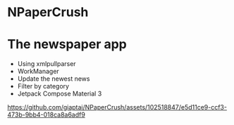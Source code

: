 # NPaperCrush
<h1>The newspaper app</h1>
<ul>
  <li>Using xmlpullparser</li>
  <li>WorkManager</li>
  <li>Update the newest news</li>
  <li>Filter by category</li>
  <li>Jetpack Compose Material 3</li>
</ul>

https://github.com/giaptai/NPaperCrush/assets/102518847/e5d11ce9-ccf3-473b-9bb4-018ca8a6adf9



